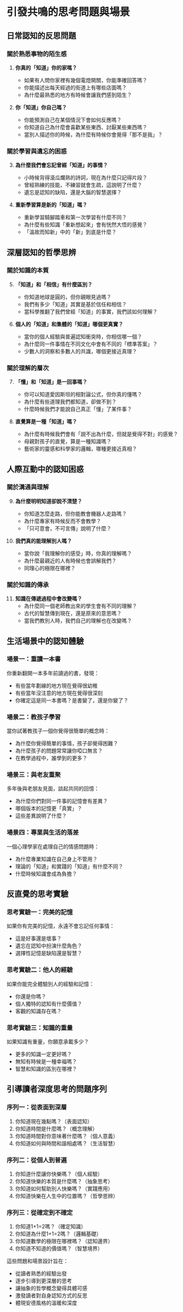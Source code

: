 # 引發共鳴的思考問題與場景

## 日常認知的反思問題

### 關於熟悉事物的陌生感
1. **你真的「知道」你的家嗎？**
   - 如果有人問你家裡有幾個電燈開關，你能準確回答嗎？
   - 你能描述出每天經過的街道上有哪些店面嗎？
   - 為什麼最熟悉的地方有時候會讓我們感到陌生？

2. **你「知道」你自己嗎？**
   - 你能預測自己在某個情況下會如何反應嗎？
   - 你知道自己為什麼會喜歡某些東西、討厭某些東西嗎？
   - 當別人描述你的時候，為什麼有時候你會覺得「那不是我」？

### 關於學習與遺忘的困惑
3. **為什麼我們會忘記曾經「知道」的事情？**
   - 小時候背得滾瓜爛熟的詩詞，現在為什麼只記得片段？
   - 曾經熟練的技能，不練習就會生疏，這說明了什麼？
   - 遺忘是認知的缺陷，還是大腦的智慧選擇？

4. **重新學習算是新的「知道」嗎？**
   - 重新學習騎腳踏車和第一次學習有什麼不同？
   - 為什麼有些知識「重新想起來」會有恍然大悟的感覺？
   - 「溫故而知新」中的「新」到底是什麼？

## 深層認知的哲學思辨

### 關於知識的本質
5. **「知道」和「相信」有什麼區別？**
   - 你知道地球是圓的，但你親眼見過嗎？
   - 我們有多少「知道」其實是基於信任和相信？
   - 當科學推翻了我們曾經「知道」的事實，我們該如何理解？

6. **個人的「知道」和集體的「知道」哪個更真實？**
   - 當你的個人經驗與普遍認知衝突時，你相信哪一個？
   - 為什麼同一件事情在不同文化中會有不同的「標準答案」？
   - 少數人的洞察和多數人的共識，哪個更接近真理？

### 關於理解的層次
7. **「懂」和「知道」是一回事嗎？**
   - 你可以知道愛因斯坦的相對論公式，但你真的懂嗎？
   - 為什麼有些道理我們都知道，卻做不到？
   - 什麼時候我們才能說自己真正「懂」了某件事？

8. **直覺算是一種「知道」嗎？**
   - 為什麼有時候我們會有「說不出為什麼，但就是覺得不對」的感覺？
   - 母親對孩子的直覺，算是一種知識嗎？
   - 藝術家的靈感和科學家的邏輯，哪種更接近真相？

## 人際互動中的認知困惑

### 關於溝通與理解
9. **為什麼明明知道卻說不清楚？**
   - 你知道怎麼走路，但你能教會機器人走路嗎？
   - 為什麼專家有時候反而不會教學？
   - 「只可意會，不可言傳」說明了什麼？

10. **我們真的能理解別人嗎？**
    - 當你說「我理解你的感受」時，你真的理解嗎？
    - 為什麼最親近的人有時候也會誤解我們？
    - 同理心的極限在哪裡？

### 關於知識的傳承
11. **知識在傳遞過程中會改變嗎？**
    - 為什麼同一個老師教出來的學生會有不同的理解？
    - 古代的智慧傳到現在，還是原來的意思嗎？
    - 當我們教別人時，我們自己的理解也在改變嗎？

## 生活場景中的認知體驗

### 場景一：重讀一本書
你重新翻開一本多年前讀過的書，發現：
- 有些當年劃線的地方現在覺得很幼稚
- 有些當年沒注意的地方現在覺得很深刻
- 你確定這是同一本書嗎？是書變了，還是你變了？

### 場景二：教孩子學習
當你試著教孩子一個你覺得很簡單的概念時：
- 為什麼你覺得簡單的事情，孩子卻覺得困難？
- 為什麼孩子的問題常常讓你啞口無言？
- 在教學過程中，誰學到的更多？

### 場景三：與老友重聚
多年後與老朋友見面，談起共同的回憶：
- 為什麼你們對同一件事的記憶會有差異？
- 哪個版本的記憶更「真實」？
- 這些差異說明了什麼？

### 場景四：專業與生活的落差
一個心理學家在處理自己的情感問題時：
- 為什麼專業知識在自己身上不管用？
- 理論的「知道」和實踐的「知道」有什麼不同？
- 什麼時候知識會成為負擔？

## 反直覺的思考實驗

### 思考實驗一：完美的記憶
如果你有完美的記憶，永遠不會忘記任何事情：
- 這是好事還是壞事？
- 遺忘在認知中扮演什麼角色？
- 選擇性記憶是缺陷還是智慧？

### 思考實驗二：他人的經驗
如果你能完全體驗別人的經驗和記憶：
- 你還是你嗎？
- 個人獨特的認知有什麼價值？
- 客觀的知識存在嗎？

### 思考實驗三：知識的重量
如果知識有重量，你願意承載多少？
- 更多的知識一定更好嗎？
- 無知有時候是一種幸福嗎？
- 智慧和知識的區別在哪裡？

## 引導讀者深度思考的問題序列

### 序列一：從表面到深層
1. 你知道現在幾點嗎？（表面認知）
2. 你知道時間是什麼嗎？（概念理解）
3. 你知道時間對你意味著什麼嗎？（個人意義）
4. 你知道如何與時間和諧相處嗎？（生活智慧）

### 序列二：從個人到普遍
1. 你知道什麼讓你快樂嗎？（個人經驗）
2. 你知道快樂的本質是什麼嗎？（抽象思考）
3. 你知道如何幫助別人快樂嗎？（實踐應用）
4. 你知道快樂在人生中的位置嗎？（哲學思辨）

### 序列三：從確定到不確定
1. 你知道1+1=2嗎？（確定知識）
2. 你知道為什麼1+1=2嗎？（邏輯基礎）
3. 你知道數學的極限在哪裡嗎？（認知邊界）
4. 你知道不知道的價值嗎？（智慧境界）

這些問題和場景設計旨在：
- 從讀者熟悉的經驗出發
- 逐步引導到更深層的思考
- 讓抽象的哲學概念變得具體可感
- 激發讀者對自身認知方式的反思
- 體現安德風格的溫暖和深度